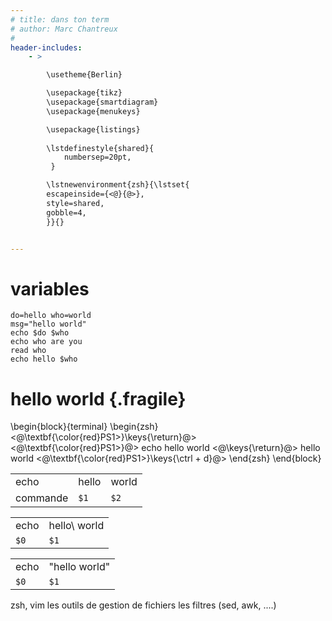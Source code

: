 ```yaml
---
# title: dans ton term
# author: Marc Chantreux
#
header-includes:
    - >

        \usetheme{Berlin}

        \usepackage{tikz}
        \usepackage{smartdiagram}
        \usepackage{menukeys}

        \usepackage{listings}
        
        \lstdefinestyle{shared}{
            numbersep=20pt,
         }

        \lstnewenvironment{zsh}{\lstset{
        escapeinside={<@}{@>},
        style=shared,
        gobble=4,
        }}{}


---
```

# variables

    do=hello who=world
    msg="hello world"
    echo $do $who
    echo who are you
    read who
    echo hello $who

# hello world {.fragile}

\begin{block}{terminal}
\begin{zsh}
    <@\textbf{\color{red}PS1>}\keys{\return}@>
    <@\textbf{\color{red}PS1>}@> echo hello world <@\keys{\return}@>
    hello world
    <@\textbf{\color{red}PS1>}\keys{\ctrl + d}@>
\end{zsh}
\end{block}

| | | |
|-|-|-|
| echo   | hello | world |
| commande   | `$1`  | `$2`  |


| | |
|-|-|
| echo | hello\\ world |
| `$0` | `$1`    | 


| | |
|-|-|
| echo | "hello world" |
| `$0` | `$1` | 

zsh, vim
les outils de gestion de fichiers
les filtres (sed, awk, ....) 








